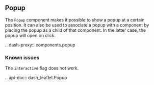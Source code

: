 ## Popup

The `Popup` component makes it possible to show a popup at a certain position. It can also be used to associate a popup with a component by placing the popup as a child of that component. In the latter case, the popup will open on click.

.. dash-proxy:: components.popup

### Known issues

The `interactive` flag does not work.

.. api-doc:: dash_leaflet.Popup